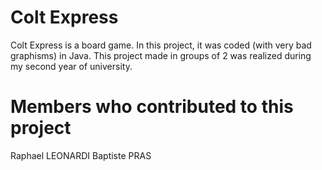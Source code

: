 # Colt Express

Colt Express is a board game. In this project, it was coded (with very bad graphisms) in Java. This project made in groups of 2 was realized during my second year of university.

# Members who contributed to this project

Raphael LEONARDI
Baptiste PRAS
